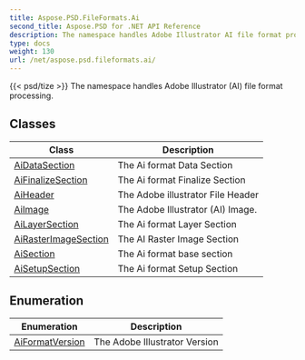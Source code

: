 ```yaml
---
title: Aspose.PSD.FileFormats.Ai
second_title: Aspose.PSD for .NET API Reference
description: The namespace handles Adobe Illustrator AI file format processing
type: docs
weight: 130
url: /net/aspose.psd.fileformats.ai/
---
```

{{< psd/tize >}}
The namespace handles Adobe Illustrator (AI) file format processing.

## Classes

| Class | Description |
| --- | --- |
| [AiDataSection](./aidatasection/) | The Ai format Data Section |
| [AiFinalizeSection](./aifinalizesection/) | The Ai format Finalize Section |
| [AiHeader](./aiheader/) | The Adobe illustrator File Header |
| [AiImage](./aiimage/) | The Adobe Illustrator (AI) Image. |
| [AiLayerSection](./ailayersection/) | The Ai format Layer Section |
| [AiRasterImageSection](./airasterimagesection/) | The AI Raster Image Section |
| [AiSection](./aisection/) | The Ai format base section |
| [AiSetupSection](./aisetupsection/) | The Ai format Setup Section |
## Enumeration

| Enumeration | Description |
| --- | --- |
| [AiFormatVersion](./aiformatversion/) | The Adobe Illustrator Version |


